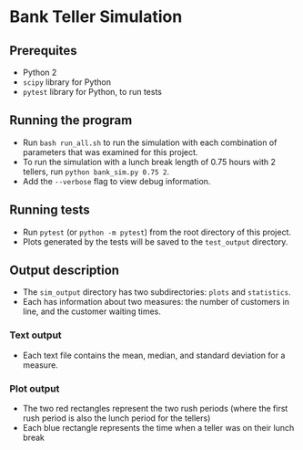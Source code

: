 # Bank Teller Simulation

## Prerequites
* Python 2
* `scipy` library for Python
* `pytest` library for Python, to run tests

## Running the program
* Run `bash run_all.sh` to run the simulation with each combination of parameters that was examined for this project.
* To run the simulation with a lunch break length of 0.75 hours with 2 tellers, run `python bank_sim.py 0.75 2`.
* Add the `--verbose` flag to view debug information.

## Running tests
* Run `pytest` (or `python -m pytest`) from the root directory of this project.
* Plots generated by the tests will be saved to the `test_output` directory.

## Output description
* The `sim_output` directory has two subdirectories: `plots` and `statistics`.
* Each has information about two measures: the number of customers in line, and the customer waiting times.

### Text output
* Each text file contains the mean, median, and standard deviation for a measure.

### Plot output
* The two red rectangles represent the two rush periods (where the first rush period is also the lunch period for the tellers)
* Each blue rectangle represents the time when a teller was on their lunch break
